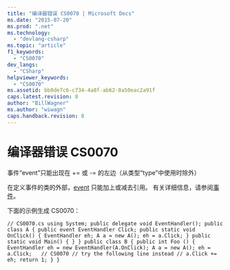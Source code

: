 ```yaml
---
title: "编译器错误 CS0070 | Microsoft Docs"
ms.date: "2015-07-20"
ms.prod: ".net"
ms.technology: 
  - "devlang-csharp"
ms.topic: "article"
f1_keywords: 
  - "CS0070"
dev_langs: 
  - "CSharp"
helpviewer_keywords: 
  - "CS0070"
ms.assetid: bb0de7c6-c734-4a8f-ab62-0a50eac2a91f
caps.latest.revision: 8
author: "BillWagner"
ms.author: "wiwagn"
caps.handback.revision: 8
---
```

# 编译器错误 CS0070
事件“event”只能出现在 \+\= 或 \-\= 的左边（从类型“type”中使用时除外）  
  
 在定义事件的类的外部，[event](../../csharp/language-reference/keywords/event.md) 只能加上或减去引用。 有关详细信息，请参阅[事件](../../csharp/programming-guide/events/index.md)。  
  
 下面的示例生成 CS0070：  
  
```  
// CS0070.cs using System; public delegate void EventHandler(); public class A { public event EventHandler Click; public static void OnClick() { EventHandler eh; A a = new A(); eh = a.Click; } public static void Main() { } } public class B { public int Foo () { EventHandler eh = new EventHandler(A.OnClick); A a = new A(); eh = a.Click;   // CS0070 // try the following line instead // a.Click += eh; return 1; } }  
```